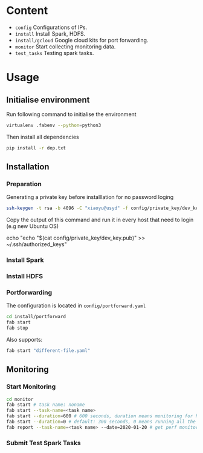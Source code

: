 # Content

- `config` Configurations of IPs.
- `install` Install Spark, HDFS.
- `install/gcloud` Google cloud kits for port forwarding.
- `monitor` Start collecting monitoring data.
- `test_tasks` Testing spark tasks.

# Usage

## Initialise environment

Run following command to initialise the environment

```bash
virtualenv .fabenv --python=python3
```

Then install all dependencies

```bash
pip install -r dep.txt 
```

## Installation

### Preparation

Generating a private key before installlation for no password loging

```bash
ssh-keygen -t rsa -b 4096 -C "xiaoyu@usyd" -f config/private_key/dev_key
```

Copy the output of this command and run it in every host that need to login (e.g new Ubuntu OS)

echo "echo \"$(cat config/private_key/dev_key.pub)\" >> ~/.ssh/authorized_keys"

### Install Spark

### Install HDFS

### Portforwarding

The configuration is located in `config/portforward.yaml`

```bash
cd install/portforward
fab start
fab stop
```

Also supports:

```bash
fab start "different-file.yaml"
```

## Monitoring

### Start Monitoring

```bash
cd monitor
fab start # task name: noname
fab start --task-name=<task name>
fab start --duration=600 # 600 seconds, duration means monitoring for how long
fab start --duration=0 # default: 300 seconds, 0 means running all the time
fab report --task-name=<task name> --date=2020-01-20 # get perf monitoring data from HDFS to local
```

### Submit Test Spark Tasks
